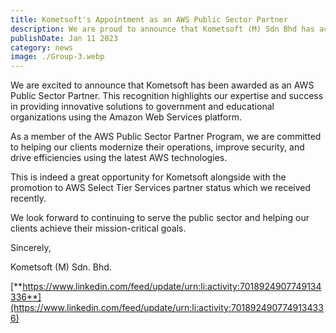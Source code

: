 ```yaml
---
title: Kometsoft's Appointment as an AWS Public Sector Partner
description: We are proud to announce that Kometsoft (M) Sdn Bhd has achieved the AWS Public Sector Partner
publishDate: Jan 11 2023
category: news
image: ./Group-3.webp
---
```


We are excited to announce that Kometsoft has been awarded as an AWS Public Sector Partner. This recognition highlights our expertise and success in providing innovative solutions to government and educational organizations using the Amazon Web Services platform.

As a member of the AWS Public Sector Partner Program, we are committed to helping our clients modernize their operations, improve security, and drive efficiencies using the latest AWS technologies.

This is indeed a great opportunity for Kometsoft alongside with the promotion to AWS Select Tier Services partner status which we received recently.

We look forward to continuing to serve the public sector and helping our clients achieve their mission-critical goals.

Sincerely,

Kometsoft (M) Sdn. Bhd.

[**https://www.linkedin.com/feed/update/urn:li:activity:7018924907749134336**](https://www.linkedin.com/feed/update/urn:li:activity:7018924907749134336)
